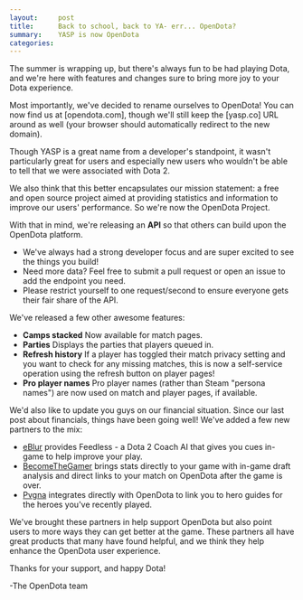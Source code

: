 ```yaml
---
layout:     post
title:      Back to school, back to YA- err... OpenDota?
summary:    YASP is now OpenDota
categories: 
---
```


The summer is wrapping up, but there's always fun to be had playing Dota, and we're here with features and changes sure to bring more joy to your Dota experience.

Most importantly, we've decided to rename ourselves to OpenDota! You can now find us at [opendota.com], though we'll still keep the [yasp.co] URL around as well (your browser should automatically redirect to the new domain).

Though YASP is a great name from a developer's standpoint, it wasn't particularly great for users and especially new users who wouldn't be able to tell that we were associated with Dota 2.

We also think that this better encapsulates our mission statement: a free and open source project aimed at providing statistics and information to improve our users' performance. So we're now the OpenDota Project.

With that in mind, we're releasing an **API** so that others can build upon the OpenDota platform.  
  * We've always had a strong developer focus and are super excited to see the things you build!  
  * Need more data? Feel free to submit a pull request or open an issue to add the endpoint you need.  
  * Please restrict yourself to one request/second to ensure everyone gets their fair share of the API.

We've released a few other awesome features:  
  * **Camps stacked** Now available for match pages.  
  * **Parties** Displays the parties that players queued in.  
  * **Refresh history** If a player has toggled their match privacy setting and you want to check for any missing matches, this is now a self-service operation using the refresh button on player pages!  
  * **Pro player names** Pro player names (rather than Steam "persona names") are now used on match and player pages, if available.  

We'd also like to update you guys on our financial situation. Since our last post about financials, things have been going well! We've added a few new partners to the mix:  
* [eBlur](http://www.eblur.co.uk/) provides Feedless - a Dota 2 Coach AI that gives you cues in-game to help improve your play.  
* [BecomeTheGamer](https://dota2.becomethegamer.com/) brings stats directly to your game with in-game draft analysis and direct links to your match on OpenDota after the game is over.  
* [Pvgna](https://pvgna.com/?ref=yasp) integrates directly with OpenDota to link you to hero guides for the heroes you've recently played.  

We've brought these partners in help support OpenDota but also point users to more ways they can get better at the game. These partners all have great products that many have found helpful, and we think they help enhance the OpenDota user experience.

Thanks for your support, and happy Dota!

-The OpenDota team
